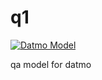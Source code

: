 # q1

[![Datmo Model](https://datmo.com/datmoqa/q1/badge.svg)](https://datmo.com/datmoqa/q1)


qa model for datmo
